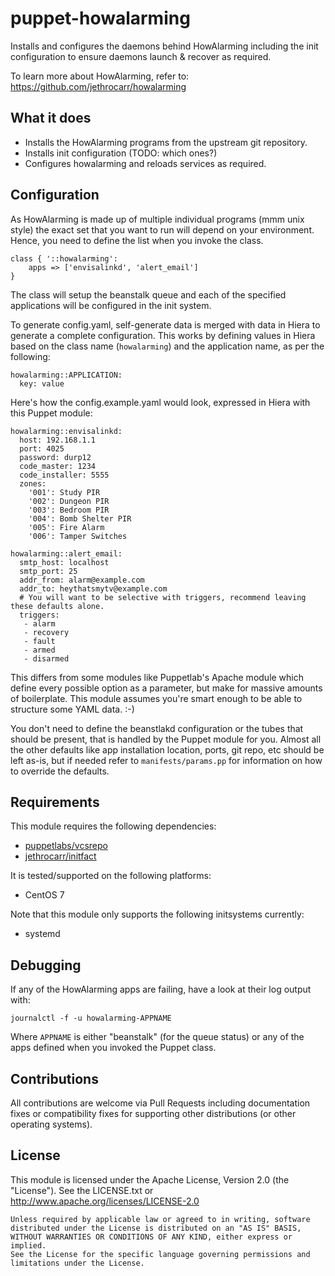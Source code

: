 # puppet-howalarming

Installs and configures the daemons behind HowAlarming including the init
configuration to ensure daemons launch & recover as required.

To learn more about HowAlarming, refer to:
https://github.com/jethrocarr/howalarming


## What it does

* Installs the HowAlarming programs from the upstream git repository.
* Installs init configuration (TODO: which ones?)
* Configures howalarming and reloads services as required.


## Configuration

As HowAlarming is made up of multiple individual programs (mmm unix style) the
exact set that you want to run will depend on your environment. Hence, you
need to define the list when you invoke the class.

    class { '::howalarming':
        apps => ['envisalinkd', 'alert_email']
    }

The class will setup the beanstalk queue and each of the specified applications
will be configured in the init system.

To generate config.yaml, self-generate data is merged with data in Hiera to
generate a complete configuration. This works by defining values in Hiera based
on the class name (`howalarming`) and the application name, as per the following:

    howalarming::APPLICATION:
      key: value

Here's how the config.example.yaml would look, expressed in Hiera with this
Puppet module:

    howalarming::envisalinkd:
      host: 192.168.1.1
      port: 4025
      password: durp12
      code_master: 1234
      code_installer: 5555
      zones:
        '001': Study PIR
        '002': Dungeon PIR
        '003': Bedroom PIR
        '004': Bomb Shelter PIR
        '005': Fire Alarm
        '006': Tamper Switches

    howalarming::alert_email:
      smtp_host: localhost
      smtp_port: 25
      addr_from: alarm@example.com
      addr_to: heythatsmytv@example.com
      # You will want to be selective with triggers, recommend leaving these defaults alone.
      triggers:
       - alarm
       - recovery
       - fault
       - armed
       - disarmed

This differs from some modules like Puppetlab's Apache module which define
every possible option as a parameter, but make for massive amounts of
boilerplate. This module assumes you're smart enough to be able to structure
some YAML data. :-)

You don't need to define the beanstlakd configuration or the tubes that should
be present, that is handled by the Puppet module for you. Almost all the other
defaults like app installation location, ports, git repo, etc should be left
as-is, but if needed refer to `manifests/params.pp` for information on how to
override the defaults.



## Requirements

This module requires the following dependencies:

* [puppetlabs/vcsrepo](https://forge.puppetlabs.com/puppetlabs/vcsrepo)
* [jethrocarr/initfact](https://forge.puppetlabs.com/jethrocarr/initfact)

It is tested/supported on the following platforms:

* CentOS 7


Note that this module only supports the following initsystems currently:

* systemd


## Debugging

If any of the HowAlarming apps are failing, have a look at their log output with:

    journalctl -f -u howalarming-APPNAME

Where `APPNAME` is either "beanstalk" (for the queue status) or any of the apps
defined when you invoked the Puppet class.


## Contributions

All contributions are welcome via Pull Requests including documentation fixes or
compatibility fixes for supporting other distributions (or other operating
systems).


## License

This module is licensed under the Apache License, Version 2.0 (the "License").
See the LICENSE.txt or http://www.apache.org/licenses/LICENSE-2.0

    Unless required by applicable law or agreed to in writing, software
    distributed under the License is distributed on an "AS IS" BASIS,
    WITHOUT WARRANTIES OR CONDITIONS OF ANY KIND, either express or implied.
    See the License for the specific language governing permissions and
    limitations under the License.

